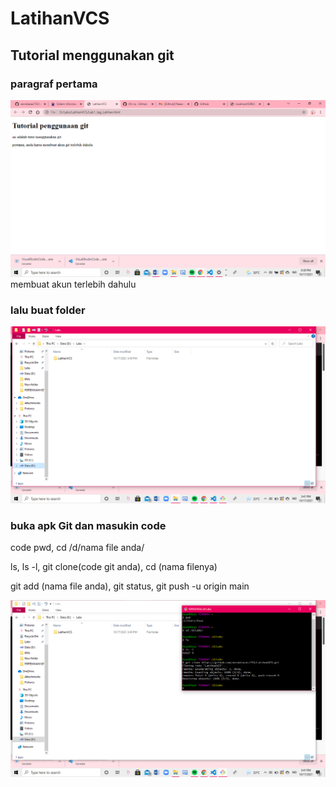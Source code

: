 # LatihanVCS
## Tutorial menggunakan git 

### paragraf pertama
![Gambar 1](screenshot/ss1.png)
membuat akun terlebih dahulu <p> 

### lalu buat folder 
![Gambar 2](screenshot/ss2.png)

### buka apk Git dan masukin code 
code pwd, cd /d/nama file anda/ <p>
ls, ls -l, git clone(code git anda), cd (nama filenya) <p>
git add (nama file anda), git status, git push -u origin main <p>
![Gambar 2](screenshot/ss3.png)

